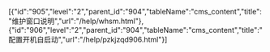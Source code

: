 [{"id":"905","level":"2","parent_id":"904","tableName":"cms_content","title":"维护窗口说明","url":"/help/whsm.html"},{"id":"906","level":"2","parent_id":"904","tableName":"cms_content","title":"配置开机自启动","url":"/help/pzkjzqd906.html"}]